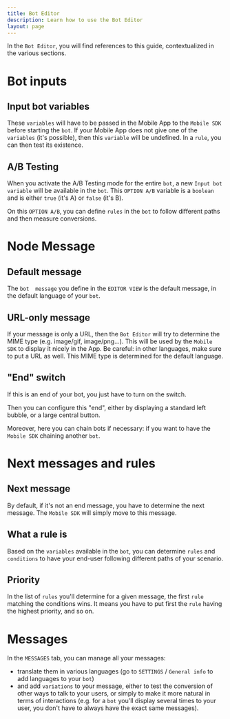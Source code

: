 ```yaml
---
title: Bot Editor
description: Learn how to use the Bot Editor
layout: page
---
```


In the `Bot Editor`, you will find references to this guide, contextualized in the various sections.

# <a name="botvars-ab"></a>Bot inputs

## Input bot variables
These `variables` will have to be passed in the Mobile App to the `Mobile SDK` before starting the `bot`.
If your Mobile App does not give one of the `variables` (it's possible), then this `variable` will be undefined. In a `rule`, you can then test its existence.

## A/B Testing
When you activate the A/B Testing mode for the entire `bot`, a new `Input bot variable` will be available in the `bot`.
This `OPTION A/B` variable is a `boolean` and is either `true` (it's A) or `false` (it's B).

On this `OPTION A/B`, you can define `rules` in the `bot` to follow different paths and then measure conversions.

# <a name="node-message"></a>Node Message

## Default message
The `bot  message` you define in the `EDITOR VIEW` is the default message, in the default language of your `bot`.

## URL-only message
If your message is only a URL, then the `Bot Editor` will try to determine the MIME type (e.g. image/gif, image/png...).
This will be used by the `Mobile SDK` to display it nicely in the App.
Be careful: in other languages, make sure to put a URL as well. This MIME type is determined for the default language.

## "End" switch
If this is an end of your bot, you just have to turn on the switch.

Then you can configure this "end", either by displaying a standard left bubble, or a large central button.

Moreover, here you can chain bots if necessary: if you want to have the `Mobile SDK` chaining another `bot`.

# <a name="next-messages-rules"></a>Next messages and rules

## Next message
By default, if it's not an end message, you have to determine the next message. The `Mobile SDK` will simply move to this message.

## What a rule is
Based on the `variables` available in the `bot`, you can determine `rules` and `conditions` to have your end-user following different paths of your scenario.

## Priority
In the list of `rules` you'll determine for a given message, the first `rule` matching the conditions wins. It means you have to put first the `rule` having the highest priority, and so on. 

# <a name="messages"></a>Messages
In the `MESSAGES` tab, you can manage all your messages:
* translate them in various languages (go to `SETTINGS` / `General info` to add languages to your `bot`)
* and add `variations` to your message, either to test the conversion of other ways to talk to your users, or simply to make it more natural in terms of interactions (e.g. for a `bot` you'll display several times to your user, you don't have to always have the exact same messages).

